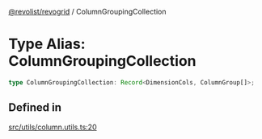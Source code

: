 [@revolist/revogrid](README.md) / ColumnGroupingCollection

# Type Alias: ColumnGroupingCollection

```ts
type ColumnGroupingCollection: Record<DimensionCols, ColumnGroup[]>;
```

## Defined in

[src/utils/column.utils.ts:20](https://github.com/revolist/revogrid/blob/60c4961e100e626252b5238bec5f6c11285d15d0/src/utils/column.utils.ts#L20)
